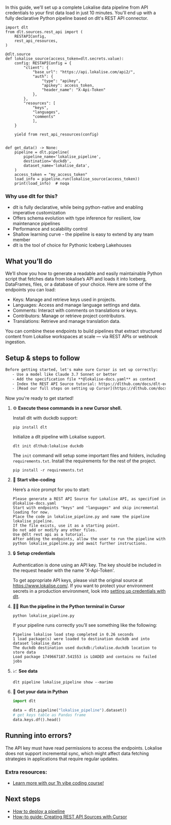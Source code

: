 In this guide, we'll set up a complete Lokalise data pipeline from API credentials to your first data load in just 10 minutes. You'll end up with a fully declarative Python pipeline based on dlt's REST API connector.

```python-outcome
import dlt
from dlt.sources.rest_api import (
    RESTAPIConfig,
    rest_api_resources,
)

@dlt.source
def lokalise_source(access_token=dlt.secrets.value):
    config: RESTAPIConfig = {
        "client": {
            "base_url": "https://api.lokalise.com/api2/",
            "auth": {
                "type": "apikey",
                "apikey": access_token,
                "header_name": "X-Api-Token"
            },
        },
        "resources": [
            "keys",
            "languages",
            "comments"
            ],
    }

    yield from rest_api_resources(config)


def get_data() -> None:
    pipeline = dlt.pipeline(
        pipeline_name='lokalise_pipeline',
        destination='duckdb',
        dataset_name='lokalise_data', 
    )
    access_token = "my_access_token"
    load_info = pipeline.run(lokalise_source(access_token))
    print(load_info)  # noqa
```

### Why use dlt for this?

- dlt is fully declarative, while being python-native and enabling imperative customization
- Offers schema evolution with type inference for resilient, low maintenance pipelines
- Performance and scalability control
- Shallow learning curve - the pipeline is easy to extend by any team member
- dlt is the tool of choice for Pythonic Iceberg Lakehouses

## What you’ll do

We’ll show you how to generate a readable and easily maintainable Python script that fetches data from lokalise’s API and loads it into Iceberg, DataFrames, files, or a database of your choice. Here are some of the endpoints you can load:

- Keys: Manage and retrieve keys used in projects.
- Languages: Access and manage language settings and data.
- Comments: Interact with comments on translations or keys.
- Contributors: Manage or retrieve project contributors.
- Translations: Retrieve and manage translation data.

You can combine these endpoints to build pipelines that extract structured content from Lokalise workspaces at scale — via REST APIs or webhook ingestion.

## Setup & steps to follow

```default
Before getting started, let's make sure Cursor is set up correctly:
   - Use a model like Claude 3.7 Sonnet or better
   - Add the specification file **@lokalise-docs.yaml** as context
   - Index the REST API Source tutorial: https://dlthub.com/docs/dlt-ecosystem/verified-sources/rest_api/ and add it to context as **@dlt rest api**
   - [Read our full steps on setting up Cursor](https://dlthub.com/docs/dlt-ecosystem/llm-tooling/cursor-restapi#23-configuring-cursor-with-documentation)
```

Now you're ready to get started! 

1. ⚙️ **Execute these commands in a new Cursor shell.**
    
    Install dlt with duckdb support:
    ```shell
    pip install dlt
    ```

    Initialize a dlt pipeline with Lokalise support.
    ```shell
    dlt init dlthub:lokalise duckdb
    ```

    The `init` command will setup some important files and folders, including `requirements.txt`. Install the requirements for the rest of the project.
    ```shell
    pip install -r requirements.txt
    ```
    
2. 🤠 **Start vibe-coding**
    
    Here’s a nice prompt for you to start: 
    
    ```prompt
    Please generate a REST API Source for Lokalise API, as specified in @lokalise-docs.yaml 
    Start with endpoints "keys" and "languages" and skip incremental loading for now. 
    Place the code in lokalise_pipeline.py and name the pipeline lokalise_pipeline. 
    If the file exists, use it as a starting point. 
    Do not add or modify any other files. 
    Use @dlt rest api as a tutorial. 
    After adding the endpoints, allow the user to run the pipeline with python lokalise_pipeline.py and await further instructions.
    ```

    
3. 🔒 **Setup credentials** 
    
    Authentication is done using an API key. The key should be included in the request header with the name 'X-Api-Token'.
    
    To get appropriate API keys, please visit the original source at https://www.lokalise.com/.
    If you want to protect your environment secrets in a production environment, look into [setting up credentials with dlt](https://dlthub.com/docs/walkthroughs/add_credentials).
    
4. 🏃‍♀️ **Run the pipeline in the Python terminal in Cursor**
    
    ```shell
    python lokalise_pipeline.py
    ```
    
    If your pipeline runs correctly you’ll see something like the following:
    
    ```shell
    Pipeline lokalise load step completed in 0.26 seconds
    1 load package(s) were loaded to destination duckdb and into dataset lokalise_data
    The duckdb destination used duckdb:/lokalise.duckdb location to store data
    Load package 1749667187.541553 is LOADED and contains no failed jobs
    ```
    
5. 📈 **See data**
    
    ```shell
    dlt pipeline lokalise_pipeline show --marimo
    ```
    
6. 🐍 **Get your data in Python**
    
    ```python
    import dlt

   data = dlt.pipeline("lokalise_pipeline").dataset()
   # get keys table as Pandas frame
   data.keys.df().head()
    ```

## Running into errors?

The API key must have read permissions to access the endpoints. Lokalise does not support incremental sync, which might affect data fetching strategies in applications that require regular updates.

### Extra resources:

- [Learn more with our 1h vibe coding course!](https://www.youtube.com/watch?v=GGid70rnJuM)

## Next steps

- [How to deploy a pipeline](https://dlthub.com/docs/walkthroughs/deploy-a-pipeline)
- [How-to guide: Creating REST API Sources with Cursor](https://dlthub.com/docs/dlt-ecosystem/llm-tooling/cursor-restapi)